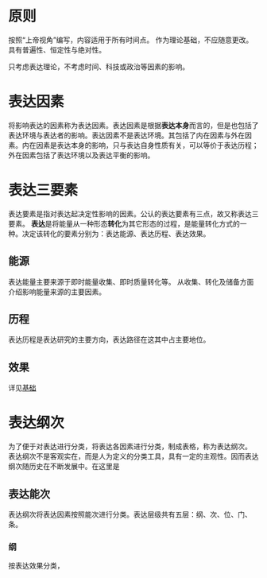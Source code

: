 # 原则
按照“上帝视角”编写，内容适用于所有时间点。
作为理论基础，不应随意更改。
具有普遍性、恒定性与绝对性。

只考虑表达理论，不考虑时间、科技或政治等因素的影响。
# 表达因素
将影响表达的因素称为表达因素。表达因素是根据**表达本身**而言的，但是也包括了表达环境与表达者的影响。表达因素不是表达环境。其包括了内在因素与外在因素。内在因素是表达本身的影响，只与表达自身性质有关，可以等价于表达历程；外在因素包括了表达环境以及表达平衡的影响。

# 表达三要素
表达要素是指对表达起决定性影响的因素。公认的表达要素有三点，故又称表达三要素。
**表达**是将能量从一种形态**转化**为其它形态的过程，是能量转化方式的一种。决定该转化的要素分别为：表达能源、表达历程、表达效果。
## 能源
表达能量主要来源于即时能量收集、即时质量转化等。
从收集、转化及储备方面介绍影响能量来源的主要因素。
## 历程
表达历程是表达研究的主要方向，表达路径在这其中占主要地位。
## 效果
详见[基础](效果/基础.md#七大要纲)

# 表达纲次
为了便于对表达进行分类，将表达各因素进行分类，制成表格，称为表达纲次。
表达纲次不是客观实在，而是人为定义的分类工具，具有一定的主观性。因而表达纲次随历史在不断发展中。在这里是
## 表达能次
表达纲次将表达因素按照能次进行分类。表达层级共有五层：纲、次、位、门、条。
### 纲
按表达效果分类，